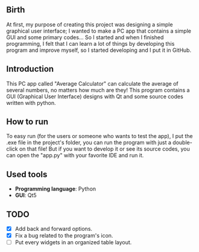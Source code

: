 ## Birth
At first, my purpose of creating this project was designing a simple graphical user interface;
I wanted to make a PC app that contains a simple GUI and some primary codes...
So I started and when I finished programming, I felt that I can learn a lot of things by developing this program and improve myself, so I started developing and I put it in GitHub.

## Introduction
This PC app called "Average Calculator" can calculate the average of several numbers, no matters how much are they!
This program contains a GUI (Graphical User Interface) designs with Qt and some source codes written with python.

## How to run
To easy run (for the users or someone who wants to test the app), I put the .exe file in the project's folder, you can run the program with just a double-click on that file!
But if you want to develop it or see its source codes, you can open the "app.py" with your favorite IDE and run it.

## Used tools
- **Programming language**: Python
- **GUI**: Qt5

## TODO
- [x] Add back and forward options.
- [x] Fix a bug related to the program's icon.
- [ ] Put every widgets in an organized table layout.
